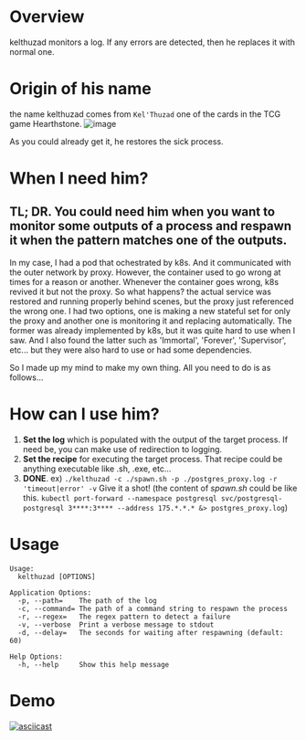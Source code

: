 # Overview
kelthuzad monitors a log. If any errors are detected, then he replaces it with normal one.

# Origin of his name
the name kelthuzad comes from `Kel'Thuzad` one of the cards in the TCG game Hearthstone.
![image](https://user-images.githubusercontent.com/19762154/56653541-d08e7480-66c8-11e9-9241-dd67a480309f.png)

As you could already get it, he restores the sick process.

# When I need him?
## TL; DR. You could need him when you want to monitor some outputs of a process and respawn it when the pattern matches one of the outputs.

In my case, I had a pod that ochestrated by k8s. And it communicated with the outer network by proxy. However, the container used to go wrong at times for a reason or another. Whenever the container goes wrong, k8s revived it but not the proxy. So what happens? the actual service was restored and running properly behind scenes, but the proxy just referenced the wrong one. I had two options, one is making a new stateful set for only the proxy and another one is monitoring it and replacing automatically. The former was already implemented by k8s, but it was quite hard to use when I saw. And I also found the latter such as 'Immortal', 'Forever', 'Supervisor', etc... but they were also hard to use or had some dependencies.

So I made up my mind to make my own thing. All you need to do is as follows...

# How can I use him?
1. **Set the log** which is populated with the output of the target process. If need be, you can make use of redirection to logging.
2. **Set the recipe** for executing the target process. That recipe could be anything executable like .sh, .exe, etc...
3. **DONE**. ex) `./kelthuzad -c ./spawn.sh -p ./postgres_proxy.log -r 'timeout|error' -v` Give it a shot!
(the content of *spawn.sh* could be like this. `kubectl port-forward --namespace postgresql svc/postgresql-postgresql 3****:3**** --address 175.*.*.* &> postgres_proxy.log`)

# Usage
```
Usage:
  kelthuzad [OPTIONS]

Application Options:
  -p, --path=    The path of the log
  -c, --command= The path of a command string to respawn the process
  -r, --regex=   The regex pattern to detect a failure
  -v, --verbose  Print a verbose message to stdout
  -d, --delay=   The seconds for waiting after respawning (default: 60)

Help Options:
  -h, --help     Show this help message
```

# Demo
[![asciicast](https://asciinema.org/a/242769.svg)](https://asciinema.org/a/242769)
